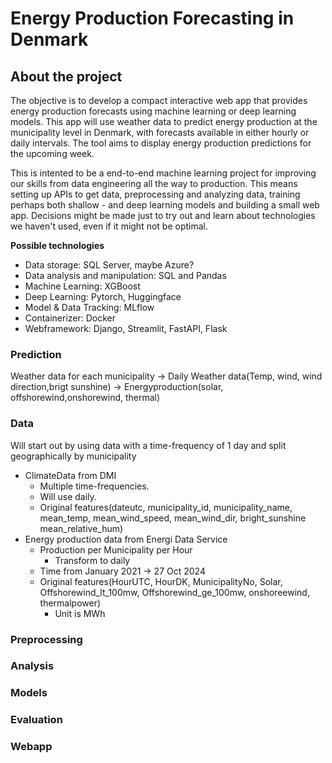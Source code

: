 # Energy Production Forecasting in Denmark #

## About the project ##
The objective is to develop a compact interactive web app that provides energy production forecasts using machine learning or deep learning models. This app will use weather data to predict energy production at the municipality level in Denmark, with forecasts available in either hourly or daily intervals. The tool aims to display energy production predictions for the upcoming week.

This is intented to be a end-to-end machine learning project for improving our skills from data engineering all the way to production.
This means setting up APIs to get data, preprocessing and analyzing data, training perhaps both shallow - and deep learning models and building a small web app.
Decisions might be made just to try out and learn about technologies we haven't used, even if it might not be optimal.

**Possible technologies** 
- Data storage: SQL Server, maybe Azure?
- Data analysis and manipulation: SQL and Pandas
- Machine Learning: XGBoost
- Deep Learning: Pytorch, Huggingface
- Model & Data Tracking: MLflow
- Containerizer: Docker
- Webframework: Django, Streamlit, FastAPI, Flask

###  Prediction ###
Weather data for each municipality -> 
Daily Weather data(Temp, wind, wind direction,brigt sunshine) -> Energyproduction(solar, offshorewind,onshorewind, thermal)

### **Data** ###
Will start out by using data with a time-frequency of 1 day and split geographically by municipality
- ClimateData from DMI
    - Multiple time-frequencies.
    - Will use daily.
    - Original features(dateutc, municipality_id, municipality_name, mean_temp, mean_wind_speed, mean_wind_dir, bright_sunshine mean_relative_hum)
- Energy production data from Energi Data Service
    - Production per Municipality per Hour
        - Transform to daily
    - Time from January 2021 -> 27 Oct 2024
    - Original features(HourUTC, HourDK, MunicipalityNo, Solar, Offshorewind_lt_100mw, Offshorewind_ge_100mw, onshoreewind, thermalpower)
        - Unit is MWh

### **Preprocessing** ### 

### **Analysis** ###

### **Models** ###

### **Evaluation** ###

### **Webapp** ###



